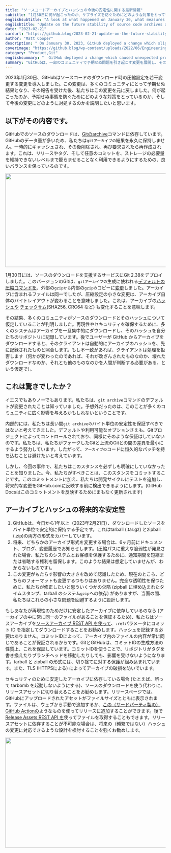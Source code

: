 ```yaml
---
title: "ソースコードアーカイブとハッシュの今後の安定性に関する最新情報"
subtitle: "1月30日に何が起こったのか、サプライズを防ぐためにどのような対策をとっているのか、そして今後の変更にどのように対処していくのかをご紹介します。"
englishsubtitle: "A look at what happened on January 30, what measures we’re putting in place to prevent surprises, and how we’ll handle future changes."
englishtitle: "Update on the future stability of source code archives and hashes"
date: "2023-02-21"
cardurl: "https://github.blog/2023-02-21-update-on-the-future-stability-of-source-code-archives-and-hashes/"
author: "Matt Cooper"
description: " On January 30, 2023, GitHub deployed a change which slightly altered the compression settings on source code downloads. This change had unforeseen consequences for a number of communities, and after they let us know, we rolled the change back. We’d like to explain what happened, what measures we’re putting in place to prevent surprises, and how we’ll handle future changes.  Here’s what happened  Source downloads on GitHub depend on Git’s archive command. Because of the volume of data on GitHub, we don’t keep git archive results permanently. They’re cached for a time, then deleted and recreated if requested again. This strikes a good balance between making releases, tags, and even arbitrary commits available without ballooning our storage needs to an unsustainable level.  On January 30, we deployed Git 2.38 to the service that powers source downloads. This version of Git changed the default compression command used for git archive generation from external gzip to an internal copy of gzip . Although the files contained in the archive were identical, small changes to compression settings meant that the byte layout of the archive itself changed. This in turn meant that any hash or checksum (think SHA256, CRC64, etc.) of the archive also changed.  As it turned out, many communities had built assumptions about source downloads and their hashes. To help ensure reproducibility and/or "
coverimage: "https://github.blog/wp-content/uploads/2022/06/Engineering-Product@2x.png?resize=1600%2C850"
category: "Product,Git"
englishsummary: "  GitHub deployed a change which caused unexpected problems for some communities and was subsequently rolled back, and they are now implementing measures to prevent similar surprises in the future."
summary: "GitHubは、一部のコミュニティで予期せぬ問題を引き起こす変更を展開し、その後ロールバックされましたが、今後同様の問題を防止するための対策を実施中です"
---
```


<p>2023年1月30日、GitHubはソースコードのダウンロード時の圧縮設定を若干変更する変更を導入しました。この変更は、多くのコミュニティにとって予期せぬ結果となり、その報告を受けた後、私たちはこの変更を元に戻しました。何が起こったのか、予期せぬ事態を防ぐためにどのような対策をとっているのか、そして今後の変更にどのように対処するのかを説明したいと思います。</p>
<h2 id="heres-what-happened">以下がその内容です。<a href="#heres-what-happened" class="heading-link pl-2 text-italic text-bold" aria-label="Here’s what happened"></a></h2>
<p>GitHubでのソースのダウンロードは、<a href="https://git-scm.com/docs/git-archive">Gitのarchive</a>コマンドに依存しています。GitHubのデータ量が多いため、私たちは<code>gitアーカイブの</code>結果を永久に保持しません。一時的にキャッシュされ、その後削除され、再び要求されたら再作成されます。これは、リリースやタグ、そして任意のコミットを、ストレージの必要量を維持できないレベルまで膨らませることなく利用できるようにするための、良いバランスを保っているのです。</p>
<p><img decoding="async" src="https://github.blog/wp-content/uploads/2023/02/stable-archive-1.png?w=1024&#038;resize=1024%2C293" alt="" width="1024" height="293" class="aligncenter size-large wp-image-70196 width-fit" srcset="https://github.blog/wp-content/uploads/2023/02/stable-archive-1.png?w=1152 1152w, https://github.blog/wp-content/uploads/2023/02/stable-archive-1.png?w=300 300w, https://github.blog/wp-content/uploads/2023/02/stable-archive-1.png?w=768 768w, https://github.blog/wp-content/uploads/2023/02/stable-archive-1.png?w=1024&#038;resize=1024%2C293 1024w" sizes="(max-width: 1000px) 100vw, 1000px" data-recalc-dims="1" /></p>
<p>1月30日には、ソースのダウンロードを支援するサービスにGit 2.38をデプロイしました。このバージョンのGitは、<code>gitアーカイブの</code>生成に使われる<a href="https://github.com/git/git/commit/4f4be00d30">デフォルトの圧縮コマンドを</a>、外部の<code>gzipから</code>内部の<code>gzipの</code>コピーに<a href="https://github.com/git/git/commit/4f4be00d30">変更</a>しました。アーカイブに含まれるファイルは同一でしたが、圧縮設定の小さな変更は、アーカイブ自体のバイトレイアウトが変わることを意味しました。これは、アーカイブの<a href="https://en.wikipedia.org/wiki/Hash_function">ハッシュや</a> <a href="https://en.wikipedia.org/wiki/Checksum">チェックサム</a>(SHA256, CRC64 など) も変化することを意味します。</p>
<p>その結果、多くのコミュニティがソースのダウンロードとそのハッシュについて仮定していることが判明しました。再現性やセキュリティを確保するために、多くのシステムはアーカイブを一旦集中的にダウンロードし、そのハッシュを自分たちのリポジトリに記録しています。後でユーザーが GitHub からアーカイブをダウンロードすると、そのクライアントは自動的にアーカイブのハッシュを、先に記録されたものと照合します。もし不一致があれば、クライアントは処理を拒否します（何かが変わったのであれば、それが改ざんされたものなのか、壊れたダウンロードなのか、それとも他のものなのかを人間が判断する必要がある、という仮定で）。</p>
<h2 id="was-this-a-surprise">これは驚きでしたか？<a href="#was-this-a-surprise" class="heading-link pl-2 text-italic text-bold" aria-label="Was this a surprise?"></a></h2>
<p>イエスでもありノーでもあります。私たちは、<code>git archive</code>コマンドのデフォルトが変更されたことは知っていました。予想外だったのは、このことが多くのコミュニティに広く影響を与えるかもしれないということです。</p>
<p>内部的には、私たちは長い間<code>git archiveの</code>バイト単位の安定性を保証すべきではないと考えてきました。デフォルトや利用可能なオプションさえも、Gitプロジェクトによってコントロールされており、同様にそのような保証はしていないのです。私たちは、私たちがフォークしたGitと上流のGitとの間の差異を最小にするよう努力しています。したがって、<code>アーカイブの</code>コードに恒久的なパッチを持ち込むことは避けたいと考えています。</p>
<p>しかし、今回の事件で、私たちはこのスタンスを必ずしも明確にしていなかったことを知りました。今、私たちがすべきことは、このスタンスをコミットすることです。このコミットメントに加え、私たちは開発サイクルにテストを追加し、将来的な変更をGitHub.comに反映する前に検出できるようにします。(GitHub Docsはこのコミットメントを反映するためにまもなく更新されます)</p>
<h2 id="future-stability-of-archives-and-hashes">アーカイブとハッシュの将来的な安定性<a href="#future-stability-of-archives-and-hashes" class="heading-link pl-2 text-italic text-bold" aria-label="Future stability of archives and hashes"></a></h2>
<ol>
<li>GitHubは、今日から1年以上（2023年2月21日）、ダウンロードしたソースをバイト単位で安定的に保持する予定です。これはtarball (.tar.gz) とzipball (.zip)の両方の形式をカバーしています。</li>
<li>将来、どちらかのアーカイブ形式を変更する場合は、6ヶ月前にドキュメント、ブログ、変更履歴でお知らせします。(圧縮パスに重大な脆弱性が発見された場合、私たちのシステムとお客様を保護するために、通知期間を短縮または省略する権利を留保します。このような結果は想定していませんが、わからないものです)。</li>
<li>この変更がもたらす影響の大きさを改めて認識したため、現在のところ、どちらのフォーマットも変更するつもりはありません。完全な透明性を保つために、私たちが修正したいと思ういくつかの欠陥 (zipball に埋め込まれたタイムスタンプ、tarball のシステム<code>gzip</code>への依存) がありますが、当面の間、私たちはこれらの小さな問題を回避するように設計します。</li>
</ol>
<p>もしあなたが再現性のためだけに安定したアーカイブに依存しているのなら (アーカイブの中に常に同一のファイルがあることを保証するため)、私たちはソースアーカイブを<a href="https://docs.github.com/rest/repos/contents#download-a-repository-archive-tar">ソースアーカイブ REST API を使って</a>、<code>:ref</code>パラメータにコミット ID を指定してダウンロードすることをお勧めします。ハッシュを記録する必要はありません。コミットIDによって、アーカイブ内のファイルの内容が常に同じであることが保証されるからです。GitとGitHubは、コミットIDの生成方法の性質上、これを保証しています。コミットIDを使うことで、リポジトリがタグを書き換えたりブランチヘッドを移動したりしても、影響を受けないようになります。tarball と zipball の形式には、切り捨てに対する保護が組み込まれています。また、TLS (HTTPSによる) によってアーカイブの破損を防いでいます。</p>
<p>セキュリティのために安定したアーカイブに依存している場合 (たとえば、誤って tarbomb を起動しないようにする)、ソースのダウンロードを使う代わりに、リリースアセットに切り替えることをお勧めします。リリースページでは、GitHubにアップロードされたアセットがファイルサイズとともに表示されます。ファイルは、ウェブから手動で追加するか、<a href="https://github.com/softprops/action-gh-release">この（サードパーティ製の）GitHub Actionの</a>ようなものを使ってリリースに追加することができます。後で<a href="https://docs.github.com/rest/releases/assets#get-a-release-asset">Release Assets REST API を</a>使ってファイルを取得することもできます。リリースアセットに依存することが不可能な場合は、将来の（頻繁ではない）ハッシュの変更に対応できるような設計を検討することを強くお勧めします。</p>
<p><img decoding="async" loading="lazy" src="https://github.blog/wp-content/uploads/2023/02/stable-archive-2.png?w=1024&#038;resize=1024%2C345" alt="" width="1024" height="345" class="aligncenter size-large wp-image-70197 width-fit" srcset="https://github.blog/wp-content/uploads/2023/02/stable-archive-2.png?w=1328 1328w, https://github.blog/wp-content/uploads/2023/02/stable-archive-2.png?w=300 300w, https://github.blog/wp-content/uploads/2023/02/stable-archive-2.png?w=768 768w, https://github.blog/wp-content/uploads/2023/02/stable-archive-2.png?w=1024&#038;resize=1024%2C345 1024w" sizes="(max-width: 1000px) 100vw, 1000px" data-recalc-dims="1" /></p>


